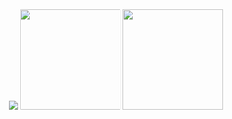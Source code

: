 <div align="center">
  <img src="https://user-images.githubusercontent.com/82274717/141131024-6fc7efa3-27e8-42f3-bc5b-9c79dfac4e4c.png">
  <img height="180em" src="https://github-readme-stats.vercel.app/api?username=Lorena-Manojo&show_icons=true&theme=dark&include_all_commits=true&count_private=true"/>
  <img height="180em" src="https://github-readme-stats.vercel.app/api/top-langs/?username=Lorena-Manojo&layout=compact&langs_count=7&theme=dark"/>
</div>
